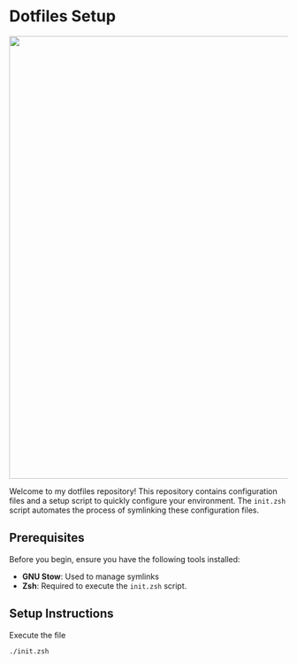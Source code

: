 # Dotfiles Setup
<img src="https://github.com/user-attachments/assets/296d32f2-ec24-400e-a4a6-310759e70265" width=800px >

Welcome to my dotfiles repository! This repository contains configuration files and a setup script to quickly configure your environment. The `init.zsh` script automates the process of symlinking these configuration files.

## Prerequisites

Before you begin, ensure you have the following tools installed:

- **GNU Stow**: Used to manage symlinks
- **Zsh**: Required to execute the `init.zsh` script.

## Setup Instructions

Execute the file 
   ```zsh
   ./init.zsh

